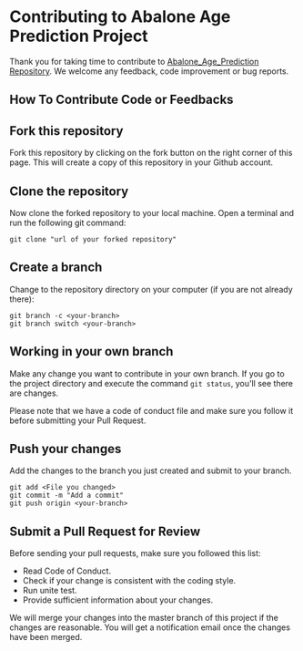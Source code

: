 # Contributing to Abalone Age Prediction Project

Thank you for taking time to contribute to [Abalone_Age_Prediction Repository](https://github.com/UBC-MDS/Abalone_Age_Prediction). We welcome any feedback, code improvement or bug reports.

## How To Contribute Code or Feedbacks

## Fork this repository
Fork this repository by clicking on the fork button on the right corner of this page.
This will create a copy of this repository in your Github account.

## Clone the repository
Now clone the forked repository to your local machine. Open a terminal and run the following git command:

```
git clone "url of your forked repository"
```

## Create a branch
Change to the repository directory on your computer (if you are not already there):

```
git branch -c <your-branch>
git branch switch <your-branch>
```
## Working in your own branch
Make any change you want to contribute in your own branch. If you go to the project directory and execute the command `git status`, you'll see there are changes.

Please note that we have a code of conduct file and make sure you follow it before submitting your Pull Request. 

## Push your changes
Add the changes to the branch you just created and submit to your branch.

```
git add <File you changed>
git commit -m "Add a commit"
git push origin <your-branch>
```

## Submit a Pull Request for Review

Before sending your pull requests, make sure you followed this list:

- Read Code of Conduct.
- Check if your change is consistent with the coding style.
- Run unite test.
- Provide sufficient information about your changes.

We will merge your changes into the master branch of this project if the changes are reasonable. You will get a notification email once the changes have been merged.